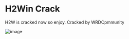 # H2Win Crack
H2W is cracked now so enjoy. Cracked by WRDCpmmunity

![image](https://github.com/WRDCommunity/h2w/assets/149418923/2f5e3ddc-7381-4cac-81be-803423dc9719)

